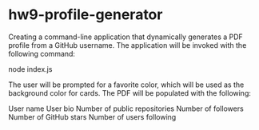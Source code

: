 # hw9-profile-generator

Creating a command-line application that dynamically generates a PDF profile from a GitHub username. The application will be invoked with the following command:

node index.js

The user will be prompted for a favorite color, which will be used as the background color for cards.
The PDF will be populated with the following:

User name
User bio
Number of public repositories
Number of followers
Number of GitHub stars
Number of users following